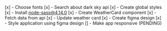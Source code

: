 [x] - Choose fonts
[x] - Search about dark sky api
[x] - Create global styles
[x] - Install node-sass@4.14.0
[x] - Create WeatherCard component
[x] - Fetch data from api
[x] - Update weather card
[x] - Create figma design
[x] - Style application using figma design
[] - Make app responsive (PENDING)

